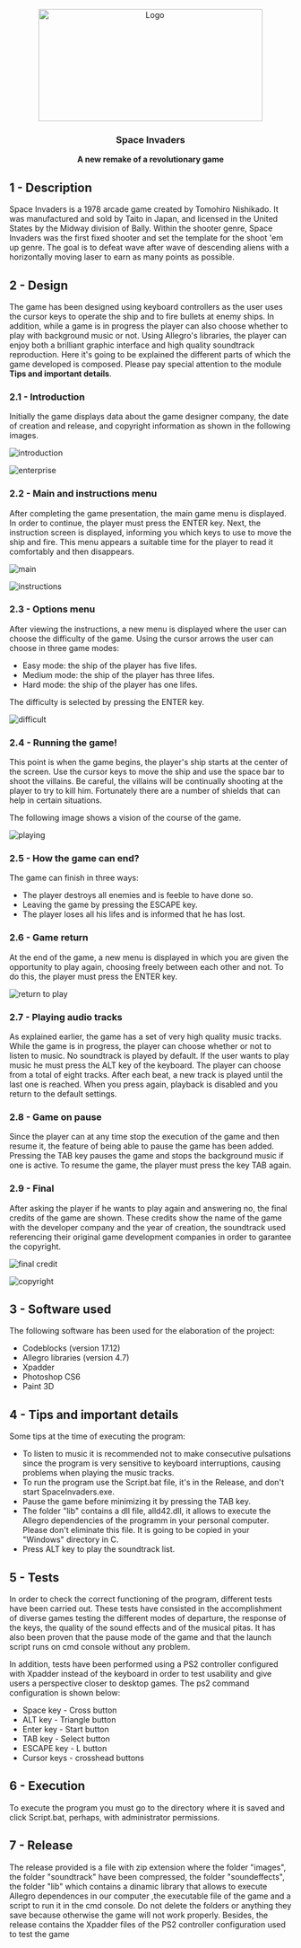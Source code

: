 <p align="center">
    <img src="https://i.ibb.co/J5mYnR0/logo.png" alt="Logo" width=400 height=200>
  </a>

  <h3 align="center">Space Invaders</h3>

  <p align="center">
    <b>A new remake of a revolutionary game</b> <br>
  </p>
</p>

## 1 - Description

Space Invaders is a 1978 arcade game created by Tomohiro Nishikado. It was manufactured and sold by Taito in Japan, and licensed
in the United States by the Midway division of Bally. Within the shooter genre, Space Invaders was the first fixed shooter and
set the template for the shoot 'em up genre. The goal is to defeat wave after wave of descending aliens with a horizontally 
moving laser to earn as many points as possible.  

## 2 - Design

The game has been designed using keyboard controllers as the user uses the cursor keys to operate the ship and to fire bullets
at enemy ships. In addition, while a game is in progress the player can also choose whether to play with background music or 
not. Using Allegro's libraries, the player can enjoy both a brilliant graphic interface and high quality soundtrack 
reproduction. Here it's going to be explained the different parts of which the game developed is composed.
Please pay special attention to the module **Tips and important details**.

### 2.1 - Introduction 

Initially the game displays data about the game designer company, the date of creation and release, and copyright information as
shown in the following images.

![introduction](https://i.ibb.co/Mph2zyy/4.jpg)

![enterprise](https://i.ibb.co/7Wjc72y/5.jpg)

### 2.2 - Main and instructions menu

After completing the game presentation, the main game menu is displayed. In order to continue, the player must press the ENTER 
key. Next, the instruction screen is displayed, informing you which keys to use to move the ship and fire. This menu appears a
suitable time for the player to read it comfortably and then disappears.

![main](https://i.ibb.co/30kf7dN/6.png)

![instructions](https://i.ibb.co/sV34pwN/0.png)

### 2.3 - Options menu

After viewing the instructions, a new menu is displayed where the user can choose the difficulty of the game. Using the cursor 
arrows the user can choose in three game modes:

* Easy mode: the ship of the player has five lifes.
* Medium mode: the ship of the player has three lifes.
* Hard mode: the ship of the player has one lifes.

The difficulty is selected by pressing the ENTER key.

![difficult](https://i.ibb.co/TcNNFj2/0.jpg)

### 2.4 - Running the game!

This point is when the game begins, the player's ship starts at the center of the screen. Use the cursor keys to move the ship 
and use the space bar to shoot the villains. Be careful, the villains will be continually shooting at the player to try to kill
him. Fortunately there are a number of shields that can help in certain situations.

The following image shows a vision of the course of the game.

![playing](https://i.ibb.co/K20Rtcz/1.png)

### 2.5 - How the game can end?

The game can finish in three ways:

* The player destroys all enemies and is feeble to have done so.
* Leaving the game by pressing the ESCAPE key.
* The player loses all his lifes and is informed that he has lost.

### 2.6 - Game return

At the end of the game, a new menu is displayed in which you are given the opportunity to play again, choosing freely between 
each other and not. To do this, the player must press the ENTER key.

![return to play](https://i.ibb.co/xJDv3nM/2.jpg)

### 2.7 - Playing audio tracks

As explained earlier, the game has a set of very high quality music tracks. While the game is in progress, the player can choose 
whether or not to listen to music. No soundtrack is played by default. If the user wants to play music he must press the ALT key
of the keyboard. The player can choose from a total of eight tracks. After each beat, a new track is played until the last one
is reached. When you press again, playback is disabled and you return to the default settings.

### 2.8 - Game on pause

Since the player can at any time stop the execution of the game and then resume it, the feature of being able to pause the game
has been added. Pressing the TAB key pauses the game and stops the background music if one is active. To resume the game, the
player must press the key TAB again.

### 2.9 - Final

After asking the player if he wants to play again and answering no, the final credits of the game are shown. These credits show
the name of the game with the developer company and the year of creation, the soundtrack used referencing their original game
development companies in order to garantee the copyright.

![final credit](https://i.ibb.co/nLbPTg3/3.jpg)

![copyright](https://i.ibb.co/fDrJnqm/1.jpg)

## 3 - Software used 

The following software has been used for the elaboration of the project:

* Codeblocks (version 17.12)
* Allegro libraries (version 4.7)
* Xpadder
* Photoshop CS6 
* Paint 3D

## 4 - Tips and important details

Some tips at the time of executing the program:

* To listen to music it is recommended not to make consecutive pulsations since the program is very sensitive to keyboard
  interruptions, causing problems when playing the music tracks.
* To run the program use the Script.bat file, it's in the Release, and don't start SpaceInvaders.exe.
* Pause the game before minimizing it by pressing the TAB key.
* The folder "lib" contains a dll file, alld42.dll, it allows to execute the Allegro dependencies of the programm in your
  personal computer. Please don't eliminate this file. It is going to be copied in your "Windows" directory in C.
* Press ALT key to play the soundtrack list.

## 5 - Tests

In order to check the correct functioning of the program, different tests have been carried out. These tests have consisted in
the accomplishment of diverse games testing the different modes of departure, the response of the keys, the quality of the sound
effects and of the musical pitas. It has also been proven that the pause mode of the game and that the launch script runs on cmd
console without any problem.

In addition, tests have been performed using a PS2 controller configured with Xpadder instead of the keyboard in order to test
usability and give users a perspective closer to desktop games. The ps2 command configuration is shown below:

* Space key - Cross button
* ALT key - Triangle button
* Enter key - Start button
* TAB key - Select button
* ESCAPE key - L button
* Cursor keys - crosshead buttons

## 6 - Execution

To execute the program you must go to the directory where it is saved and click Script.bat, perhaps, with administrator 
permissions.

## 7 - Release

The release provided is a file with zip extension where the folder "images", the folder "soundtrack" have been compressed, the
folder "soundeffects", the folder "lib" which contains a dinamic library that allows to execute Allegro dependences in our 
computer ,the executable file of the game and a script to run it in the cmd console. Do not delete the folders or
anything they save because otherwise the game will not work properly. Besides, the release contains the Xpadder files of the 
PS2 controller configuration used to test the game
